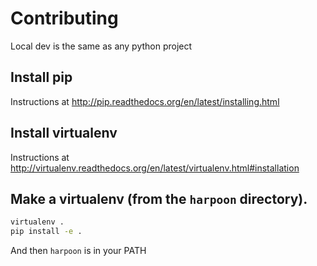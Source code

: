 # Contributing
Local dev is the same as any python project

## Install pip
Instructions at http://pip.readthedocs.org/en/latest/installing.html

## Install virtualenv
Instructions at http://virtualenv.readthedocs.org/en/latest/virtualenv.html#installation

## Make a virtualenv (from the `harpoon` directory).
``` bash
virtualenv .
pip install -e .
```

And then `harpoon` is in your PATH
